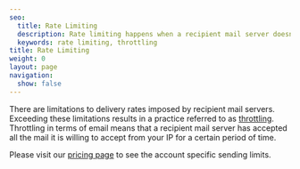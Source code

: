 ```yaml
---
seo:
  title: Rate Limiting
  description: Rate limiting happens when a recipient mail server doesn't allow emails to be delivered at the same rate as they were sent.
  keywords: rate limiting, throttling
title: Rate Limiting
weight: 0
layout: page
navigation:
  show: false
---
```


There are limitations to delivery rates imposed by recipient mail servers. Exceeding these limitations results in a practice
referred to as [throttling]({{root_url}}/glossary/throttling.html). Throttling in terms of email means that a recipient mail server has accepted all the mail it is
willing to accept from your IP for a certain period of time.

Please visit our [pricing page]({{site.pricing_url}}?mc=SendGrid%20Documentation) to see the account specific sending limits.
